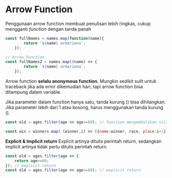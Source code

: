 # Arrow Function

Penggunaan arrow function membuat penulisan lebih ringkas, cukup mengganti _function_ dengan tanda panah

```javascript
const fullNames = names.map(function(name){
        return `${name} armariena`;
    });

// Arrow Function
const fullNames2 = names.map((name) => {
        return `${name} armariena`;
    });
```

Arrow function **selalu anonymous function.** Mungkin sedikit sulit untuk traceback jika ada error dikemudian hari, tapi arrow function bisa ditampung dalam variable.

Jika parameter dalam function hanya satu, tanda kurung () bisa dihilangkan. Jika parameter lebih dari 1 atau kosong, harus menggunakan tanda kurung ().

```javascript
const old = ages.filter(age => age>=60); // function mengembalikan nilai dari array >= 60

const win = winners.map( (winner,i) => ({name:winner, race, place:i+1}) ); // function mengembalikan object
```

**Explicit & Implicit return**
Explicit artinya ditulis perintah return, sedangkan implicit artinya tidak perlu ditulis perintah return.
```javascript
const old = ages.filter(age => {
    return age>=60;
}); // explicit return
const old = ages.filter(age => age>=60); // explicit return
```